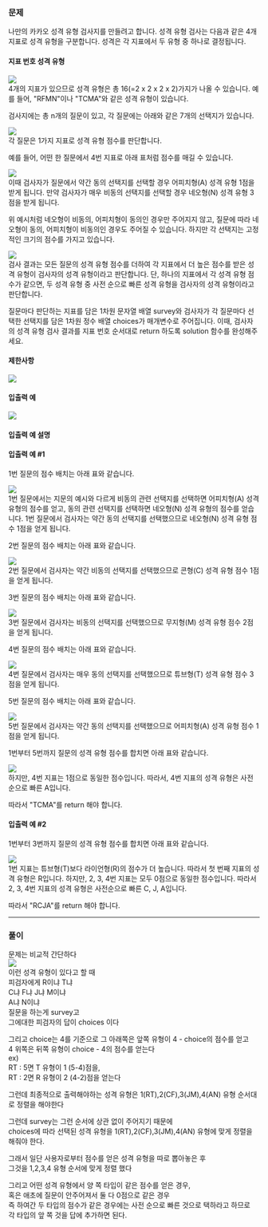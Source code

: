 

### 문제

나만의 카카오 성격 유형 검사지를 만들려고 합니다.
성격 유형 검사는 다음과 같은 4개 지표로 성격 유형을 구분합니다. 성격은 각 지표에서 두 유형 중 하나로 결정됩니다.

#### 지표 번호	성격 유형  
![](./img/1.jpg)  
4개의 지표가 있으므로 성격 유형은 총 16(=2 x 2 x 2 x 2)가지가 나올 수 있습니다. 예를 들어, "RFMN"이나 "TCMA"와 같은 성격 유형이 있습니다.

검사지에는 총 n개의 질문이 있고, 각 질문에는 아래와 같은 7개의 선택지가 있습니다.  

![](./img/2.jpg)  
각 질문은 1가지 지표로 성격 유형 점수를 판단합니다.

예를 들어, 어떤 한 질문에서 4번 지표로 아래 표처럼 점수를 매길 수 있습니다.  

![](./img/3.jpg)  
이때 검사자가 질문에서 약간 동의 선택지를 선택할 경우 어피치형(A) 성격 유형 1점을 받게 됩니다. 만약 검사자가 매우 비동의 선택지를 선택할 경우 네오형(N) 성격 유형 3점을 받게 됩니다.
  
위 예시처럼 네오형이 비동의, 어피치형이 동의인 경우만 주어지지 않고, 질문에 따라 네오형이 동의, 어피치형이 비동의인 경우도 주어질 수 있습니다.
하지만 각 선택지는 고정적인 크기의 점수를 가지고 있습니다.  

![](./img/4.jpg)  
검사 결과는 모든 질문의 성격 유형 점수를 더하여 각 지표에서 더 높은 점수를 받은 성격 유형이 검사자의 성격 유형이라고 판단합니다. 단, 하나의 지표에서 각 성격 유형 점수가 같으면, 두 성격 유형 중 사전 순으로 빠른 성격 유형을 검사자의 성격 유형이라고 판단합니다.

질문마다 판단하는 지표를 담은 1차원 문자열 배열 survey와 검사자가 각 질문마다 선택한 선택지를 담은 1차원 정수 배열 choices가 매개변수로 주어집니다. 이때, 검사자의 성격 유형 검사 결과를 지표 번호 순서대로 return 하도록 solution 함수를 완성해주세요.

#### 제한사항  
![](./img/5.jpg)  
#### 입출력 예  
![](./img/6.jpg)  
#### 입출력 예 설명
#### 입출력 예 #1

1번 질문의 점수 배치는 아래 표와 같습니다.

![](./img/7.jpg)  
1번 질문에서는 지문의 예시와 다르게 비동의 관련 선택지를 선택하면 어피치형(A) 성격 유형의 점수를 얻고, 동의 관련 선택지를 선택하면 네오형(N) 성격 유형의 점수를 얻습니다.
1번 질문에서 검사자는 약간 동의 선택지를 선택했으므로 네오형(N) 성격 유형 점수 1점을 얻게 됩니다.

2번 질문의 점수 배치는 아래 표와 같습니다.

![](./img/8.jpg)  
2번 질문에서 검사자는 약간 비동의 선택지를 선택했으므로 콘형(C) 성격 유형 점수 1점을 얻게 됩니다.

3번 질문의 점수 배치는 아래 표와 같습니다.

![](./img/9.jpg)  
3번 질문에서 검사자는 비동의 선택지를 선택했으므로 무지형(M) 성격 유형 점수 2점을 얻게 됩니다.

4번 질문의 점수 배치는 아래 표와 같습니다.

![](./img/10.jpg)  
4번 질문에서 검사자는 매우 동의 선택지를 선택했으므로 튜브형(T) 성격 유형 점수 3점을 얻게 됩니다.

5번 질문의 점수 배치는 아래 표와 같습니다.

![](./img/11.jpg)  
5번 질문에서 검사자는 약간 동의 선택지를 선택했으므로 어피치형(A) 성격 유형 점수 1점을 얻게 됩니다.

1번부터 5번까지 질문의 성격 유형 점수를 합치면 아래 표와 같습니다.

![](./img/12.jpg)  
하지만, 4번 지표는 1점으로 동일한 점수입니다. 따라서, 4번 지표의 성격 유형은 사전순으로 빠른 A입니다.

따라서 "TCMA"를 return 해야 합니다.

#### 입출력 예 #2

1번부터 3번까지 질문의 성격 유형 점수를 합치면 아래 표와 같습니다.

![](./img/13.jpg)  
1번 지표는 튜브형(T)보다 라이언형(R)의 점수가 더 높습니다. 따라서 첫 번째 지표의 성격 유형은 R입니다.
하지만, 2, 3, 4번 지표는 모두 0점으로 동일한 점수입니다. 따라서 2, 3, 4번 지표의 성격 유형은 사전순으로 빠른 C, J, A입니다.

따라서 "RCJA"를 return 해야 합니다.
  
***
### 풀이
문제는 비교적 간단하다  
![](./img/1.jpg)  
이런 성격 유형이 있다고 할 때  
피검자에게 R이냐 T냐  
C냐 F냐
J냐 M이냐  
A냐 N이냐  
질문을 하는게 survey고  
그에대한 피검자의 답이 choices 이다  
  
그리고 choice는 4를 기준으로 그 아래쪽은 앞쪽 유형이 4 - choice의 점수를 얻고  
4 위쪽은 뒤쪽 유형이 choice - 4의 점수를 얻는다  
ex)  
RT : 5면 T 유형이 1 (5-4)점을,  
RT : 2면 R 유형이 2 (4-2)점을 얻는다
  
그런데 최종적으로 출력해야하는 성격 유형은
1(RT),2(CF),3(JM),4(AN) 유형 순서대로 정렬을 해야한다  
  
그런데 survey는 그런 순서에 상관 없이 주어지기 때문에  
choices에 따라 선택된 성격 유형을 1(RT),2(CF),3(JM),4(AN) 유형에 맞게 정렬을 해줘야 한다.  
  
그래서 일단 사용자로부터 점수를 얻은 성격 유형을 따로 뽑아놓은 후  
그것을 1,2,3,4 유형 순서에 맞게 정렬 했다  

그리고 어떤 성격 유형에서 양 쪽 타입이 같은 점수를 얻은 경우,  
혹은 애초에 질문이 안주어져서 둘 다 0점으로 같은 경우  
즉 하여간 두 타입의 점수가 같은 경우에는 사전 순으로 빠른 것으로 택하라고 하므로  
각 타입의 앞 쪽 것을 답에 추가하면 된다.  



